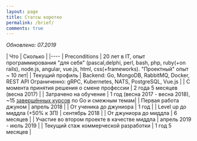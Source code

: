 ```yaml
---
layout: page
title: Статсы коротко
permalink: /brief/
comments: true
---
```


*Обновлено: 07.2019*

| Что | Сколько |
|----
| Preconditions | 20 лет в IT, опыт программирования "для себя" (pascal,delphi, perl, bash, php, ruby(+on rails), node.js, angular, vue.js, html, css(+frameworks). "Проектный" опыт ~ 10 лет|
| Текущий профиль | Backend: Go, MongoDB, RabbitMQ, Docker, REST API Ограниченно: gRPC, Kubernetes, NATS, PostgreSQL, Vue.js |
| С момента принятия решения о смене профессии | 2 года 5 месяцев (весна 2017) |
| Затрачено на обучение | 1 год (весна 2017 - весна 2018), ~15  [завершённых курсов](/achievements/) по Go и смежным темам|
| Первая работа джуном | апрель 2018 |
| От ученика до джуниора | 1 год |
| Level up до миддла (+50% к ЗП) | сентябрь 2018 |
| От джуниора до миддла | 6 месяцев |
| Участие во втором проекте в качестве миддла | апрель 2019 - июль 2019 |
| Текущий стаж коммерческой разработки | 1 год 5 месяцев |


